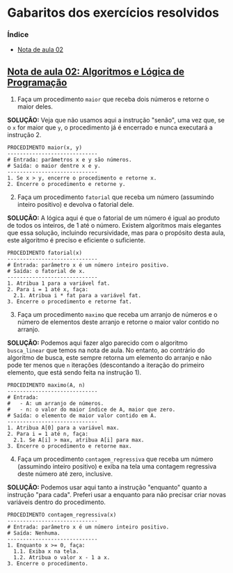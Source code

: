 # Gabaritos dos exercícios resolvidos

### Índice

* [Nota de aula 02](#nota-de-aula-02-algoritmos-e-lógica-de-programação002-algoritmosmd)

## [Nota de aula 02: Algoritmos e Lógica de Programação](./002-algoritmos.md)

1. Faça um procedimento `maior` que receba dois números e retorne o maior deles.

**SOLUÇÃO:** Veja que não usamos aqui a instrução "senão", uma vez que, se o `x` for maior que `y`, o procedimento já é encerrado e nunca executará a instrução 2.

```
PROCEDIMENTO maior(x, y)
-----------------------------
# Entrada: parâmetros x e y são números.
# Saída: o maior dentre x e y.
-----------------------------
1. Se x > y, encerre o procedimento e retorne x.
2. Encerre o procedimento e retorne y.
```

2. Faça um procedimento `fatorial` que receba um número (assumindo inteiro positivo) e devolva o fatorial dele.

**SOLUÇÃO:** A lógica aqui é que o fatorial de um número é igual ao produto de todos os inteiros, de 1 até o número. Existem algoritmos mais elegantes que essa solução, incluindo recursividade, mas para o propósito desta aula, este algoritmo é preciso e eficiente o suficiente.

```
PROCEDIMENTO fatorial(x)
-----------------------------
# Entrada: parâmetro x é um número inteiro positivo.
# Saída: o fatorial de x.
-----------------------------
1. Atribua 1 para a variável fat.
2. Para i = 1 até x, faça:
  2.1. Atribua i * fat para a variável fat.
3. Encerre o procedimento e retorne fat.
```

3. Faça um procedimento `maximo` que receba um arranjo de números e o número de elementos deste arranjo e retorne o maior valor contido no arranjo.

**SOLUÇÃO:** Podemos aqui fazer algo parecido com o algoritmo `busca_linear` que temos na nota de aula. No entanto, ao contrário do algoritmo de busca, este sempre retorna um elemento do arranjo e não pode ter menos que `n` iterações (descontando a iteração do primeiro elemento, que está sendo feita na instrução 1).

```
PROCEDIMENTO maximo(A, n)
-----------------------------
# Entrada:
#   - A: um arranjo de números.
#   - n: o valor do maior índice de A, maior que zero.
# Saída: o elemento de maior valor contido em A.
-----------------------------
1. Atribua A[0] para a variável max.
2. Para i = 1 até n, faça:
  2.1. Se A[i] > max, atribua A[i] para max.
3. Encerre o procedimento e retorne max.
```

4. Faça um procedimento `contagem_regressiva` que receba um número (assumindo inteiro positivo) e exiba na tela uma contagem regressiva deste número até zero, inclusive.

**SOLUÇÃO:** Podemos usar aqui tanto a instrução "enquanto" quanto a instrução "para cada". Preferi usar a enquanto para não precisar criar novas variáveis dentro do procedimento.

```
PROCEDIMENTO contagem_regressiva(x)
-----------------------------
# Entrada: parâmetro x é um número inteiro positivo.
# Saída: Nenhuma.
-----------------------------
1. Enquanto x >= 0, faça:
  1.1. Exiba x na tela.
  1.2. Atribua o valor x - 1 a x.
3. Encerre o procedimento.
```
